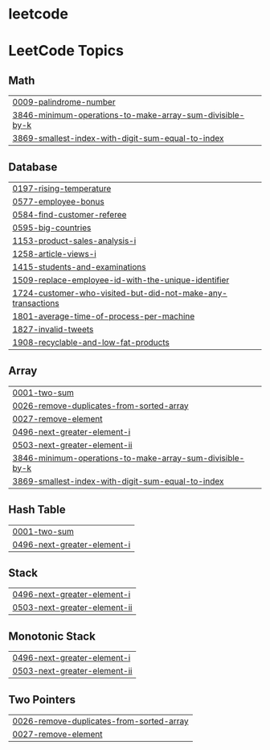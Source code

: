 # leetcode
<!---LeetCode Topics Start-->
# LeetCode Topics
## Math
|  |
| ------- |
| [0009-palindrome-number](https://github.com/imswapnilpatange/leetcode/tree/master/0009-palindrome-number) |
| [3846-minimum-operations-to-make-array-sum-divisible-by-k](https://github.com/imswapnilpatange/leetcode/tree/master/3846-minimum-operations-to-make-array-sum-divisible-by-k) |
| [3869-smallest-index-with-digit-sum-equal-to-index](https://github.com/imswapnilpatange/leetcode/tree/master/3869-smallest-index-with-digit-sum-equal-to-index) |
## Database
|  |
| ------- |
| [0197-rising-temperature](https://github.com/imswapnilpatange/leetcode/tree/master/0197-rising-temperature) |
| [0577-employee-bonus](https://github.com/imswapnilpatange/leetcode/tree/master/0577-employee-bonus) |
| [0584-find-customer-referee](https://github.com/imswapnilpatange/leetcode/tree/master/0584-find-customer-referee) |
| [0595-big-countries](https://github.com/imswapnilpatange/leetcode/tree/master/0595-big-countries) |
| [1153-product-sales-analysis-i](https://github.com/imswapnilpatange/leetcode/tree/master/1153-product-sales-analysis-i) |
| [1258-article-views-i](https://github.com/imswapnilpatange/leetcode/tree/master/1258-article-views-i) |
| [1415-students-and-examinations](https://github.com/imswapnilpatange/leetcode/tree/master/1415-students-and-examinations) |
| [1509-replace-employee-id-with-the-unique-identifier](https://github.com/imswapnilpatange/leetcode/tree/master/1509-replace-employee-id-with-the-unique-identifier) |
| [1724-customer-who-visited-but-did-not-make-any-transactions](https://github.com/imswapnilpatange/leetcode/tree/master/1724-customer-who-visited-but-did-not-make-any-transactions) |
| [1801-average-time-of-process-per-machine](https://github.com/imswapnilpatange/leetcode/tree/master/1801-average-time-of-process-per-machine) |
| [1827-invalid-tweets](https://github.com/imswapnilpatange/leetcode/tree/master/1827-invalid-tweets) |
| [1908-recyclable-and-low-fat-products](https://github.com/imswapnilpatange/leetcode/tree/master/1908-recyclable-and-low-fat-products) |
## Array
|  |
| ------- |
| [0001-two-sum](https://github.com/imswapnilpatange/leetcode/tree/master/0001-two-sum) |
| [0026-remove-duplicates-from-sorted-array](https://github.com/imswapnilpatange/leetcode/tree/master/0026-remove-duplicates-from-sorted-array) |
| [0027-remove-element](https://github.com/imswapnilpatange/leetcode/tree/master/0027-remove-element) |
| [0496-next-greater-element-i](https://github.com/imswapnilpatange/leetcode/tree/master/0496-next-greater-element-i) |
| [0503-next-greater-element-ii](https://github.com/imswapnilpatange/leetcode/tree/master/0503-next-greater-element-ii) |
| [3846-minimum-operations-to-make-array-sum-divisible-by-k](https://github.com/imswapnilpatange/leetcode/tree/master/3846-minimum-operations-to-make-array-sum-divisible-by-k) |
| [3869-smallest-index-with-digit-sum-equal-to-index](https://github.com/imswapnilpatange/leetcode/tree/master/3869-smallest-index-with-digit-sum-equal-to-index) |
## Hash Table
|  |
| ------- |
| [0001-two-sum](https://github.com/imswapnilpatange/leetcode/tree/master/0001-two-sum) |
| [0496-next-greater-element-i](https://github.com/imswapnilpatange/leetcode/tree/master/0496-next-greater-element-i) |
## Stack
|  |
| ------- |
| [0496-next-greater-element-i](https://github.com/imswapnilpatange/leetcode/tree/master/0496-next-greater-element-i) |
| [0503-next-greater-element-ii](https://github.com/imswapnilpatange/leetcode/tree/master/0503-next-greater-element-ii) |
## Monotonic Stack
|  |
| ------- |
| [0496-next-greater-element-i](https://github.com/imswapnilpatange/leetcode/tree/master/0496-next-greater-element-i) |
| [0503-next-greater-element-ii](https://github.com/imswapnilpatange/leetcode/tree/master/0503-next-greater-element-ii) |
## Two Pointers
|  |
| ------- |
| [0026-remove-duplicates-from-sorted-array](https://github.com/imswapnilpatange/leetcode/tree/master/0026-remove-duplicates-from-sorted-array) |
| [0027-remove-element](https://github.com/imswapnilpatange/leetcode/tree/master/0027-remove-element) |
<!---LeetCode Topics End-->